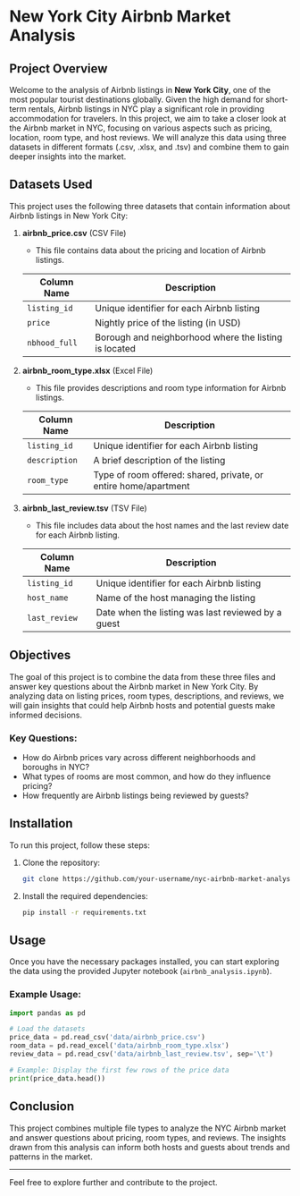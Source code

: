 # New York City Airbnb Market Analysis

## Project Overview

Welcome to the analysis of Airbnb listings in **New York City**, one of the most popular tourist destinations globally. Given the high demand for short-term rentals, Airbnb listings in NYC play a significant role in providing accommodation for travelers. In this project, we aim to take a closer look at the Airbnb market in NYC, focusing on various aspects such as pricing, location, room type, and host reviews. We will analyze this data using three datasets in different formats (.csv, .xlsx, and .tsv) and combine them to gain deeper insights into the market.

## Datasets Used

This project uses the following three datasets that contain information about Airbnb listings in New York City:

1. **airbnb_price.csv** (CSV File)
   - This file contains data about the pricing and location of Airbnb listings.
   
   | Column Name  | Description                                       |
   |--------------|---------------------------------------------------|
   | `listing_id` | Unique identifier for each Airbnb listing          |
   | `price`      | Nightly price of the listing (in USD)              |
   | `nbhood_full`| Borough and neighborhood where the listing is located |

2. **airbnb_room_type.xlsx** (Excel File)
   - This file provides descriptions and room type information for Airbnb listings.
   
   | Column Name  | Description                                        |
   |--------------|----------------------------------------------------|
   | `listing_id` | Unique identifier for each Airbnb listing          |
   | `description`| A brief description of the listing                 |
   | `room_type`  | Type of room offered: shared, private, or entire home/apartment |

3. **airbnb_last_review.tsv** (TSV File)
   - This file includes data about the host names and the last review date for each Airbnb listing.
   
   | Column Name  | Description                                       |
   |--------------|---------------------------------------------------|
   | `listing_id` | Unique identifier for each Airbnb listing          |
   | `host_name`  | Name of the host managing the listing              |
   | `last_review`| Date when the listing was last reviewed by a guest |

## Objectives

The goal of this project is to combine the data from these three files and answer key questions about the Airbnb market in New York City. By analyzing data on listing prices, room types, descriptions, and reviews, we will gain insights that could help Airbnb hosts and potential guests make informed decisions.

### Key Questions:
- How do Airbnb prices vary across different neighborhoods and boroughs in NYC?
- What types of rooms are most common, and how do they influence pricing?
- How frequently are Airbnb listings being reviewed by guests?

## Installation

To run this project, follow these steps:

1. Clone the repository:
   ```bash
   git clone https://github.com/your-username/nyc-airbnb-market-analysis.git
   ```

2. Install the required dependencies:
   ```bash
   pip install -r requirements.txt
   ```

## Usage

Once you have the necessary packages installed, you can start exploring the data using the provided Jupyter notebook (`airbnb_analysis.ipynb`).

### Example Usage:
```python
import pandas as pd

# Load the datasets
price_data = pd.read_csv('data/airbnb_price.csv')
room_data = pd.read_excel('data/airbnb_room_type.xlsx')
review_data = pd.read_csv('data/airbnb_last_review.tsv', sep='\t')

# Example: Display the first few rows of the price data
print(price_data.head())
```

## Conclusion

This project combines multiple file types to analyze the NYC Airbnb market and answer questions about pricing, room types, and reviews. The insights drawn from this analysis can inform both hosts and guests about trends and patterns in the market.

---

Feel free to explore further and contribute to the project.

